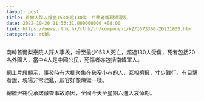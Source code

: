 ```yaml
---
layout: post
title: 首爾人踩人增至153死逾130傷　目擊者稱現場混亂
date: 2022-10-30 21:53:31.000000000 +08:00
link: https://news.rthk.hk/rthk/ch/component/k2/1673366-20221030.htm
categories: rthk
---
```


南韓首爾梨泰院人踩人事故，增至最少153人死亡，超過130人受傷，死者包括20名外國人，當中4人是中國公民，死傷者亦包括南韓軍人。 

網上片段顯示，事發時有大批聚集在狹窄小巷的人，互相擠擁，寸步難行。有目擊者說，現場非常混亂，形容好像煉獄一樣。

總統尹錫悅承諾徹查事故原因，全國今天至星期六進入哀悼期。
